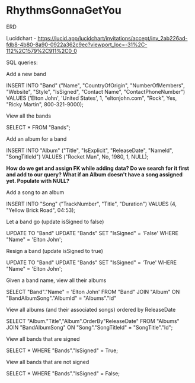 # RhythmsGonnaGetYou

ERD

Lucidchart - https://lucid.app/lucidchart/invitations/accept/inv_2ab226ad-fdb8-4b80-8a90-0922a362c9ec?viewport_loc=-31%2C-112%2C1579%2C911%2C0_0

SQL queries:

Add a new band

INSERT INTO "Band" ("Name", "CountryOfOrigin", "NumberOfMembers", "Website", "Style", "IsSigned", "Contact Name", "ContactPhoneNumber")
VALUES ('Elton John', 'United States', 1, "eltonjohn.com", "Rock", Yes, "Ricky Martin", 800-321-9000);

View all the bands

SELECT \*
FROM "Bands";

Add an album for a band

INSERT INTO "Album" ("Title", "IsExplicit", "ReleaseDate", "NameId", "SongTitleId") VALUES ("Rocket Man", No, 1980, 1, NULL);

**How do we get and assign FK while adding data? Do we search for it first and add to our query? What if an Album doesn't have a song assigned yet. Populate with NULL?**

Add a song to an album

INSERT INTO "Song" ("TrackNumber", "Title", "Duration") VALUES (4, "Yellow Brick Road", 04:53);

Let a band go (update isSigned to false)

UPDATE TO "Band"
UPDATE "Bands" SET "IsSigned" = 'False' WHERE "Name" = 'Elton John';

Resign a band (update isSigned to true)

UPDATE TO "Band"
UPDATE "Bands" SET "IsSigned" = 'True' WHERE "Name" = 'Elton John';

Given a band name, view all their albums

SELECT "Band"."Name" = 'Elton John'
FROM "Band"
JOIN "Album" ON "BandAlbumSong"."AlbumId" = "Albums"."Id"

View all albums (and their associated songs) ordered by ReleaseDate

SELECT "Album."Title","Album".OrderBy"ReleaseDate"
FROM "Albums"
JOIN "BandAlbumSong" ON "Song"."SongTitleId" = "SongTitle"."Id";

View all bands that are signed

SELECT \*
WHERE "Bands"."IsSigned" = True;

View all bands that are not signed

SELECT \*
WHERE "Bands"."IsSigned" = False;

